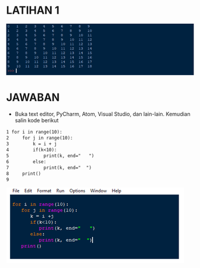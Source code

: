 # LATIHAN 1

![uby](foto/uby.png)

# JAWABAN

* Buka text editor, PyCharm, Atom, Visual Studio, dan lain-lain. Kemudian salin kode berikut

````
1 for i in range(10):
2     for j in range(10):
3         k = i + j
4         if(k<10):
5             print(k, end="   ")
6         else:
7             print(k, end="  ")
8     print()
9
````

![uby1](foto/uby1.png)

